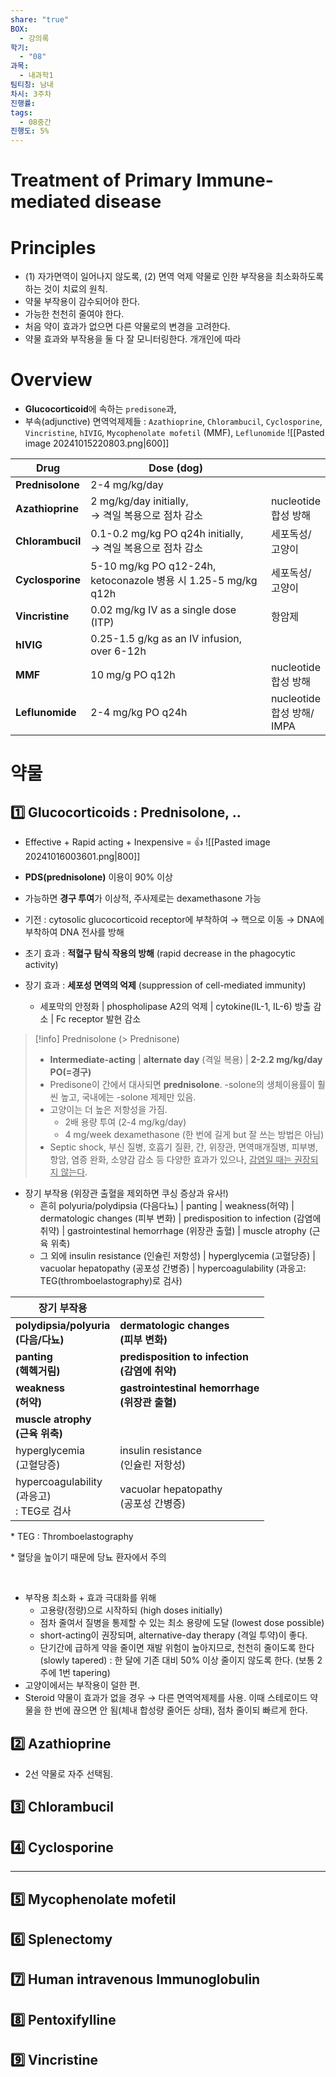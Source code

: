 ```yaml
---
share: "true"
BOX:
  - 강의록
학기:
  - "08"
과목:
  - 내과학1
팀티칭: 남내
차시: 3주차
진행률: 
tags:
  - 08중간
진행도: 5%
---
```


# Treatment of Primary Immune-mediated disease

 

# Principles

- (1) 자가면역이 일어나지 않도록, (2) 면역 억제 약물로 인한 부작용을 최소화하도록
  하는 것이 치료의 원칙.
- 약물 부작용이 감수되어야 한다.
- 가능한 천천히 줄여야 한다.
- 처음 약이 효과가 없으면 다른 약물로의 변경을 고려한다.
- 약물 효과와 부작용을 둘 다 잘 모니터링한다. 개개인에 따라 

# Overview

- **Glucocorticoid**에 속하는 `predisone`과,
- 부속(adjunctive) 면역억제제들 : `Azathioprine`, `Chlorambucil`, `Cyclosporine`, `Vincristine`, `hIVIG`, `Mycophenolate mofetil` (MMF), `Leflunomide`
![[Pasted image 20241015220803.png|600]]

| Drug             | Dose (dog)                                                    |                              |
| ---------------- | ------------------------------------------------------------- | ---------------------------- |
| **Prednisolone** | 2-4 mg/kg/day                                                 |                              |
| **Azathioprine** | 2 mg/kg/day initially,<br>→ 격일 복용으로 점차 감소                     | nucleotide<br>합성 방해          |
| **Chlorambucil** | 0.1-0.2 mg/kg PO q24h initially,<br>→ 격일 복용으로 점차 감소           | 세포독성/<br>고양이                 |
| **Cyclosporine** | 5-10 mg/kg PO q12-24h,<br>ketoconazole 병용 시 1.25-5 mg/kg q12h | 세포독성/<br>고양이                 |
| **Vincristine**  | 0.02 mg/kg IV as a single dose (ITP)                          | 항암제                          |
| **hIVIG**        | 0.25-1.5 g/kg as an IV infusion, over 6-12h                   |                              |
| **MMF**          | 10 mg/g PO q12h                                               | nucleotide<br>합성 방해          |
| **Leflunomide**  | 2-4 mg/kg PO q24h                                             | nucleotide<br>합성 방해/<br>IMPA |

# 약물

## 1️⃣ Glucocorticoids : Prednisolone, ..

- Effective + Rapid acting + Inexpensive = 👍
![[Pasted image 20241016003601.png|800]]

- **PDS(prednisolone)** 이용이 90% 이상
- 가능하면 **경구 투여**가 이상적, 주사제로는 dexamethasone 가능
- 기전 : cytosolic glucocorticoid receptor에 부착하여 → 핵으로 이동 → DNA에 부착하여 DNA 전사를 방해
- 초기 효과 : **적혈구 탐식 작용의 방해** (rapid decrease in the phagocytic activity)
- 장기 효과 : **세포성 면역의 억제** (suppression of cell-mediated immunity)
	- 세포막의 안정화 | phospholipase A2의 억제 | cytokine(IL-1, IL-6) 방출 감소 | Fc receptor 발현 감소

>[!info] Prednisolone (> Prednisone)
>- **Intermediate-acting** | **alternate day** (격일 복용) | **2-2.2 mg/kg/day PO(=경구)**
>- Predisone이 간에서 대사되면 **prednisolone**. -solone의 생체이용률이 훨씬 높고, 국내에는 -solone 제제만 있음.
>- 고양이는 더 높은 저항성을 가짐.
>	- 2배 용량 투여 (2-4 mg/kg/day)
>	- 4 mg/week dexamethasone (한 번에 길게 but 잘 쓰는 방법은 아님)
>- Septic shock, 부신 질병, 호흡기 질환, 간, 위장관, 면역매개질병, 피부병, 항암, 염증 완화, 소양감 감소 등 다양한 효과가 있으나, <u>감염일 때는 권장되지 않는다</u>.

- 장기 부작용 (위장관 출혈을 제외하면 쿠싱 증상과 유사!)
	- 흔히 polyuria/polydipsia (다음다뇨) | panting | weakness(허약) | dermatologic changes (피부 변화) | predisposition to infection (감염에 취약) | gastrointestinal hemorrhage (위장관 출혈) | muscle atrophy (근육 위축)
	- 그 외에 insulin resistance (인슐린 저항성) | hyperglycemia (고혈당증) | vacuolar hepatopathy (공포성 간병증) | hypercoagulability (과응고: TEG(thromboelastography)로 검사)

| 장기 부작용                                   |                                             |
| ---------------------------------------- | ------------------------------------------- |
| **polydipsia/polyuria<br>(다음/다뇨)**       | **dermatologic changes<br>(피부 변화)**         |
| **panting<br>(헥헥거림)<br>**                | **predisposition to infection<br>(감염에 취약)** |
| **weakness<br>(허약)**                     | **gastrointestinal hemorrhage<br>(위장관 출혈)** |
| **muscle atrophy<br>(근육 위축)**            |                                             |
| hyperglycemia<br>(고혈당증)                  | insulin resistance<br>(인슐린 저항성)             |
| hypercoagulability<br>(과응고)<br>: TEG로 검사 | vacuolar hepatopathy<br>(공포성 간병증)           |

\* TEG : Thromboelastography

\* 혈당을 높이기 때문에 당뇨 환자에서 주의

<br>

- 부작용 최소화 + 효과 극대화를 위해
	- 고용량(정량)으로 시작하되 (high doses initially)
	- 점차 줄여서 질병을 통제할 수 있는 최소 용량에 도달 (lowest dose possible)
	- short-acting이 권장되며, alternative-day therapy (격일 투약)이 좋다.
	- 단기간에 급하게 약을 줄이면 재발 위험이 높아지므로, 천천히 줄이도록 한다 (slowly tapered)
	  : 한 달에 기존 대비 50% 이상 줄이지 않도록 한다. (보통 2주에 1번 tapering)
- 고양이에서는 부작용이 덜한 편.
- Steroid 약물이 효과가 없을 경우 → 다른 면역억제제를 사용. 이때 스테로이드 약물을 한 번에 끊으면 안 됨(체내 합성량 줄어든 상태), 점차 줄이되 빠르게 한다.

## 2️⃣ Azathioprine

- 2선 약물로 자주 선택됨.

## 3️⃣ Chlorambucil

## 4️⃣ Cyclosporine

---

## 5️⃣ Mycophenolate mofetil

## 6️⃣ Splenectomy

## 7️⃣ Human intravenous Immunoglobulin

## 8️⃣ Pentoxifylline

## 9️⃣ Vincristine